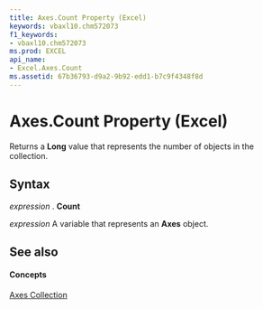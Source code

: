 ```yaml
---
title: Axes.Count Property (Excel)
keywords: vbaxl10.chm572073
f1_keywords:
- vbaxl10.chm572073
ms.prod: EXCEL
api_name:
- Excel.Axes.Count
ms.assetid: 67b36793-d9a2-9b92-edd1-b7c9f4348f8d
---
```



# Axes.Count Property (Excel)

Returns a  **Long** value that represents the number of objects in the collection.


## Syntax

 _expression_ . **Count**

 _expression_ A variable that represents an **Axes** object.


## See also


#### Concepts


[Axes Collection](axes-object-excel.md)

